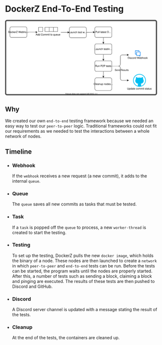 # DockerZ End-To-End Testing

[![](dockerz.drawio.svg)](dockerz.drawio.svg)


## Why
We created our own `end-to-end` testing framework because we needed an easy way to test our `peer-to-peer` logic. Traditional frameworks could not fit our requirements as we needed to test the interactions between a whole network of nodes. 

## Timeline
- ### Webhook
    If the `webhook` receives a new request (a new commit), it adds to the internal `queue`.

- ### Queue
    The `queue` saves all new commits as tasks that must be tested.

- ### Task
    If a `task` is popped off the `queue` to process, a new `worker-thread` is created to start the testing.

- ### Testing
    To set up the testing, DockerZ pulls the new `docker image`, which holds the binary of a node. 
    These nodes are then launched to create a `network` in which `peer-to-peer` and `end-to-end` tests can be run. 
    Before the tests can be started, the program waits until the nodes are properly started. After this, a number of tests such as sending a block, claiming a block and pinging are executed. The results of these tests are then pushed to Discord and GitHub.

- ### Discord
    A Discord server channel is updated with a message stating the result of the tests.

- ### Cleanup
    At the end of the tests, the containers are cleaned up.